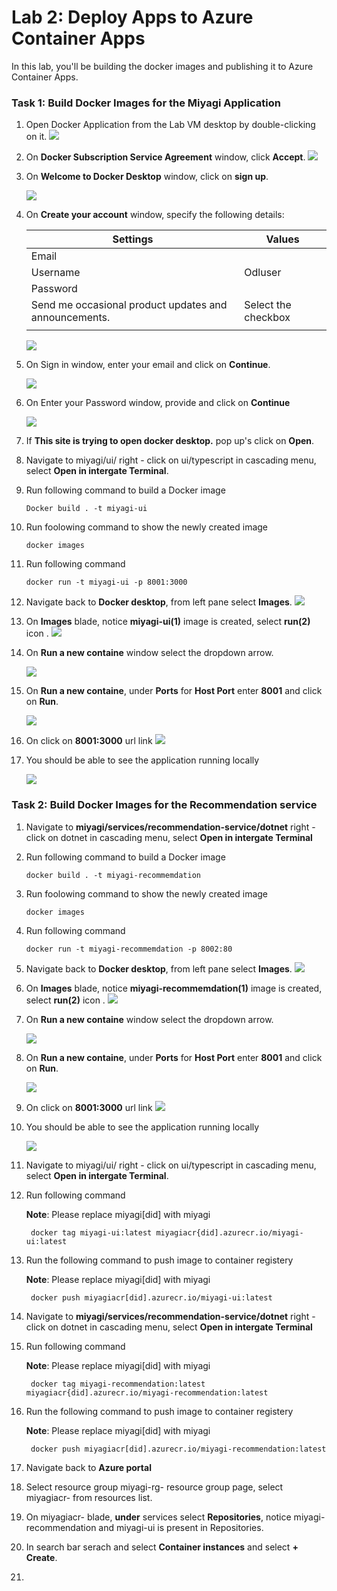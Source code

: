 # Lab 2: Deploy Apps to Azure Container Apps

In this lab, you'll be building the docker images and publishing it to Azure Container Apps.

### Task 1: Build Docker Images for the Miyagi Application

1. Open Docker Application from the Lab VM desktop by double-clicking on it.
   ![](./Media/docker1.png)
   
1. On **Docker Subscription Service Agreement** window, click **Accept**.
   ![](./Media/docker2.png)

1. On **Welcome to Docker Desktop** window, click on **sign up**.

   ![](./Media/docker3.png)

1. On **Create your account** window, specify the following details:

   | **Settings**         | **Values**           | 
   | -------------------- | -------------------- | 
   | Email                | <inject key="AzureAdUserEmail"></inject>  | 
   | Username             | Odluser<inject key="DeploymentID" enableCopy="false"/>              |
   | Password             | <inject key="AzureAdUserPassword"></inject>         |
   | Send me occasional product updates and announcements. | Select the checkbox |
   |||

   ![](./Media/docker5.png)

1. On Sign in window, enter your email <inject key="AzureAdUserEmail"></inject> and click on **Continue**.

   ![](./Media/docker4.png)

1. On Enter your Password window, provide <inject key="AzureAdUserPassword"></inject> and click on **Continue**

    ![](./Media/docker(6).png)

1. If **This site is trying to open docker desktop.** pop up's click on **Open**.

1. Navigate to miyagi/ui/ right - click on ui/typescript in cascading menu, select **Open in intergate Terminal**.

1. Run following command to build a Docker image

    ```
    Docker build . -t miyagi-ui      
    ```
1. Run foolowing command to show the newly created image
   ```
   docker images
   ```
1. Run following command
   ```
   docker run -t miyagi-ui -p 8001:3000
   ```
1. Navigate back to **Docker desktop**, from left pane select **Images**.
   ![](./Media/docker7.png)

1. On **Images** blade, notice **miyagi-ui(1)** image is created, select **run(2)** icon .
   ![](./Media/docker8.png)

1. On **Run a new containe** window select the dropdown arrow.

   ![](./Media/docker9.png)

1. On **Run a new containe**, under **Ports** for **Host Port** enter **8001** and click on **Run**.

    ![](./Media/docker10.png)

1. On       click on **8001:3000** url link
   ![](./Media/docker11.png)
   
1. You should be able to see the application running locally
   
   ![](./Media/docker12.png)

### Task 2: Build Docker Images for the Recommendation service

1. Navigate to **miyagi/services/recommendation-service/dotnet** right - click on dotnet in cascading menu, select **Open in intergate Terminal**
1. Run following command to build a Docker image

   ```
   docker build . -t miyagi-recommemdation      
   ```
1. Run foolowing command to show the newly created image
   ```
   docker images
   ```
1. Run following command
   ```
   docker run -t miyagi-recommemdation -p 8002:80
   ```
1. Navigate back to **Docker desktop**, from left pane select **Images**.
   ![](./Media/docker7.png)

1. On **Images** blade, notice **miyagi-recommemdation(1)** image is created, select **run(2)** icon .
   ![](./Media/docker13.png)

1. On **Run a new containe** window select the dropdown arrow.

   ![](./Media/docker14-1.png)

1. On **Run a new containe**, under **Ports** for **Host Port** enter **8001** and click on **Run**.

    ![](./Media/docker14.png)

1. On       click on **8001:3000** url link
   ![](./Media/docker15.png)
   
1. You should be able to see the application running locally
   
   ![](./Media/docker16.png)

1. Navigate to miyagi/ui/ right - click on ui/typescript in cascading menu, select **Open in intergate Terminal**.

1. Run following command

   **Note**: Please replace miyagi[did] with miyagi<inject key="DeploymentID" enableCopy="false"/>

   ```
    docker tag miyagi-ui:latest miyagiacr{did].azurecr.io/miyagi-ui:latest
   ```
1. Run the following command to push image to container registery

   **Note**: Please replace miyagi[did] with miyagi<inject key="DeploymentID" enableCopy="false"/>

   ```
    docker push miyagiacr[did].azurecr.io/miyagi-ui:latest

   ```

1. Navigate to **miyagi/services/recommendation-service/dotnet** right - click on dotnet in cascading menu, select **Open in intergate Terminal**

1. Run following command

   **Note**: Please replace miyagi[did] with miyagi<inject key="DeploymentID" enableCopy="false"/>

   ```
    docker tag miyagi-recommendation:latest miyagiacr{did].azurecr.io/miyagi-recommendation:latest
   ```
1. Run the following command to push image to container registery

   **Note**: Please replace miyagi[did] with miyagi<inject key="DeploymentID" enableCopy="false"/>

   ```
    docker push miyagiacr[did].azurecr.io/miyagi-recommendation:latest

   ```

1. Navigate back to **Azure portal**

1. Select resource group miyagi-rg-<inject key="DeploymentID" enableCopy="false"/> resource group page, select miyagiacr-<inject key="DeploymentID" enableCopy="false"/> from resources list.

1. On miyagiacr-<inject key="DeploymentID" enableCopy="false"/> blade, **under** services select **Repositories**, notice miyagi-recommendation and miyagi-ui is present in Repositories.
1. In search bar serach and select **Container instances** and select **+ Create**.
1. 

